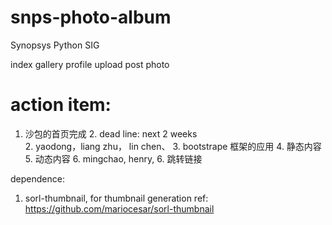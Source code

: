 # snps-photo-album
Synopsys Python SIG 

index
gallery
profile
upload
post
photo

# action item:

1. 沙包的首页完成
	2. dead line: next 2 weeks	
	2. yaodong，liang zhu， lin chen、
	3. bootstrape 框架的应用
	4. 静态内容
	5. 动态内容
		6. mingchao, henry, 
	6. 跳转链接


dependence:
1. sorl-thumbnail, for thumbnail generation
ref: https://github.com/mariocesar/sorl-thumbnail
 

